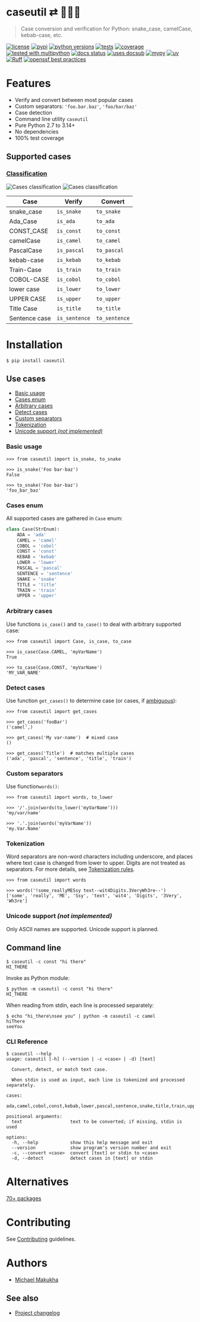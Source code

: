 <!-- docsub: begin -->
<!-- docsub: include docs/part/title.md -->
# caseutil ⇄ 🐍🐫🍢
> Case conversion and verification for Python: snake_case, camelCase, kebab-case, etc.
<!-- docsub: end -->

<!-- docsub: begin -->
<!-- docsub: include docs/part/badges.md -->
[![license](https://img.shields.io/github/license/makukha/caseutil.svg)](https://github.com/makukha/caseutil/blob/main/LICENSE)
[![pypi](https://img.shields.io/pypi/v/caseutil.svg#v0.7.1)](https://pypi.python.org/pypi/caseutil)
[![python versions](https://img.shields.io/pypi/pyversions/caseutil.svg)](https://pypi.org/project/caseutil)
[![tests](https://raw.githubusercontent.com/makukha/caseutil/v0.7.1/docs/badge/tests.svg)](https://github.com/makukha/caseutil)
[![coverage](https://raw.githubusercontent.com/makukha/caseutil/v0.7.1/docs/badge/coverage.svg)](https://github.com/makukha/caseutil)
[![tested with multipython](https://img.shields.io/badge/tested_with-multipython-x)](https://github.com/makukha/multipython)
[![docs status](https://readthedocs.org/projects/caseutil/badge/?version=latest)](https://caseutil.readthedocs.io/en/latest/?badge=latest)
[![uses docsub](https://img.shields.io/endpoint?url=https://raw.githubusercontent.com/makukha/docsub/refs/heads/main/docs/badge/v1.json)](https://github.com/makukha/docsub)
[![mypy](https://img.shields.io/badge/type_checked-mypy-%231674b1)](http://mypy.readthedocs.io)
[![uv](https://img.shields.io/endpoint?url=https://raw.githubusercontent.com/astral-sh/uv/main/assets/badge/v0.json)](https://github.com/astral-sh/ruff)
[![Ruff](https://img.shields.io/endpoint?url=https://raw.githubusercontent.com/astral-sh/ruff/main/assets/badge/v2.json)](https://github.com/astral-sh/ruff)
[![openssf best practices](https://www.bestpractices.dev/projects/9342/badge)](https://www.bestpractices.dev/projects/9342)
<!-- docsub: end -->

# Features

<!-- docsub: begin -->
<!-- docsub: include docs/part/features.md -->
* Verify and convert between most popular cases
* Custom separators: `'foo.bar.baz'`, `'foo/bar/baz'`
* Case detection
* Command line utility `caseutil`
* Pure Python 2.7 to 3.14+
* No dependencies
* 100% test coverage
<!-- docsub: end -->

## Supported cases

### [Classification](https://caseutil.readthedocs.io/en/latest/classification/)

![Cases classification](docs/img/classification-dark.svg#gh-dark-mode-only)
![Cases classification](docs/img/classification-default.svg#gh-light-mode-only)

<!-- docsub: begin -->
<!-- docsub: include docs/part/cases-table.md -->
| Case          | Verify        | Convert       |
|---------------|---------------|---------------|
| snake_case    | `is_snake`    | `to_snake`    |
| Ada_Case      | `is_ada`      | `to_ada`      |
| CONST_CASE    | `is_const`    | `to_const`    |
| camelCase     | `is_camel`    | `to_camel`    |
| PascalCase    | `is_pascal`   | `to_pascal`   |
| kebab-case    | `is_kebab`    | `to_kebab`    |
| Train-Case    | `is_train`    | `to_train`    |
| COBOL-CASE    | `is_cobol`    | `to_cobol`    |
| lower case    | `is_lower`    | `to_lower`    |
| UPPER CASE    | `is_upper`    | `to_upper`    |
| Title Case    | `is_title`    | `to_title`    |
| Sentence case | `is_sentence` | `to_sentence` |
<!-- docsub: end -->

# Installation

```shell
$ pip install caseutil
```

<!-- docsub: begin #usage.md -->
<!-- docsub: include docs/part/usage.md -->
## Use cases

<!-- docsub: begin -->
<!-- docsub: x caselist tests/test_usage.py -->
* [Basic usage](#basic-usage)
* [Cases enum](#cases-enum)
* [Arbitrary cases](#arbitrary-cases)
* [Detect cases](#detect-cases)
* [Custom separators](#custom-separators)
* [Tokenization](#tokenization)
* [Unicode support *(not implemented)*](#unicode-support-not-implemented)
<!-- docsub: end -->

<!-- docsub: begin -->
<!-- docsub: x case tests/test_usage.py:BasicUsage -->
### Basic usage

```pycon
>>> from caseutil import is_snake, to_snake

>>> is_snake('Foo bar-baz')
False

>>> to_snake('Foo bar-baz')
'foo_bar_baz'
```
<!-- docsub: end -->


<!-- docsub: begin -->
<!-- docsub: x case tests/test_usage.py:CasesEnum -->
### Cases enum

All supported cases are gathered in `Case` enum:

```python
class Case(StrEnum):
    ADA = 'ada'
    CAMEL = 'camel'
    COBOL = 'cobol'
    CONST = 'const'
    KEBAB = 'kebab'
    LOWER = 'lower'
    PASCAL = 'pascal'
    SENTENCE = 'sentence'
    SNAKE = 'snake'
    TITLE = 'title'
    TRAIN = 'train'
    UPPER = 'upper'
```
<!-- docsub: end -->


<!-- docsub: begin -->
<!-- docsub: x case tests/test_usage.py:ArbitraryCases -->
### Arbitrary cases

Use functions `is_case()` and `to_case()` to deal with arbitrary supported case:

```pycon
>>> from caseutil import Case, is_case, to_case

>>> is_case(Case.CAMEL, 'myVarName')
True

>>> to_case(Case.CONST, 'myVarName')
'MY_VAR_NAME'
```
<!-- docsub: end -->


<!-- docsub: begin -->
<!-- docsub: x case tests/test_usage.py:DetectCases -->
### Detect cases

Use function `get_cases()` to determine case (or cases, if
[ambiguous](https://caseutil.readthedocs.io/en/latest/classification/#ambiguity)):

```pycon
>>> from caseutil import get_cases

>>> get_cases('fooBar')
('camel',)

>>> get_cases('My var-name')  # mixed case
()

>>> get_cases('Title')  # matches multiple cases
('ada', 'pascal', 'sentence', 'title', 'train')
```
<!-- docsub: end -->


<!-- docsub: begin -->
<!-- docsub: x case tests/test_usage.py:CustomSeparators -->
### Custom separators

Use fiunction`words()`:

```pycon
>>> from caseutil import words, to_lower

>>> '/'.join(words(to_lower('myVarName')))
'my/var/name'

>>> '.'.join(words('myVarName'))
'my.Var.Name'
```
<!-- docsub: end -->


<!-- docsub: begin -->
<!-- docsub: x case tests/test_usage.py:Tokenization -->
### Tokenization

Word separators are non-word characters including underscore, and places where
text case is changed from lower to upper. Digits are not treated as separators.
For more details, see
[Tokenization rules](https://caseutil.readthedocs.io/en/latest/tokenize).

```pycon
>>> from caseutil import words

>>> words('!some_reallyMESsy text--wit4Digits.3VeryWh3re--')
['some', 'really', 'ME', 'Ssy', 'text', 'wit4', 'Digits', '3Very', 'Wh3re']
```
<!-- docsub: end -->


<!-- docsub: begin -->
<!-- docsub: x case tests/test_usage.py:UnicodeSupport -->
### Unicode support *(not implemented)*

Only ASCII names are supported. Unicode support is planned.
<!-- docsub: end -->
<!-- docsub: end #usage.md -->


<!-- docsub: begin #cli.md -->
<!-- docsub: include docs/part/cli.md -->
## Command line

```shell
$ caseutil -c const "hi there"
HI_THERE
```

Invoke as Python module:
```shell
$ python -m caseutil -c const "hi there"
HI_THERE
```

When reading from stdin, each line is processed separately:
```shell
$ echo "hi_there\nsee you" | python -m caseutil -c camel
hiThere
seeYou
```

### CLI Reference

<!-- docsub: begin #caseutil-help -->
<!-- docsub: help caseutil -->
<!-- docsub: lines after 2 upto -1 -->
```text
$ caseutil --help
usage: caseutil [-h] (--version | -c <case> | -d) [text]

  Convert, detect, or match text case.

  When stdin is used as input, each line is tokenized and processed separately.

cases:
  ada,camel,cobol,const,kebab,lower,pascal,sentence,snake,title,train,upper

positional arguments:
  text                  text to be converted; if missing, stdin is used

options:
  -h, --help            show this help message and exit
  --version             show program's version number and exit
  -c, --convert <case>  convert [text] or stdin to <case>
  -d, --detect          detect cases in [text] or stdin
```
<!-- docsub: end #caseutil-help -->
<!-- docsub: end #cli.md -->


# Alternatives

[70+ packages](https://caseutil.readthedocs.io/en/latest/alternatives/)

# Contributing

See [Contributing](.github/CONTRIBUTING.md) guidelines.

# Authors

* [Michael Makukha](https://github.com/makukha)


## See also

* [Project changelog](https://github.com/makukha/caseutil/tree/main/CHANGELOG.md)
